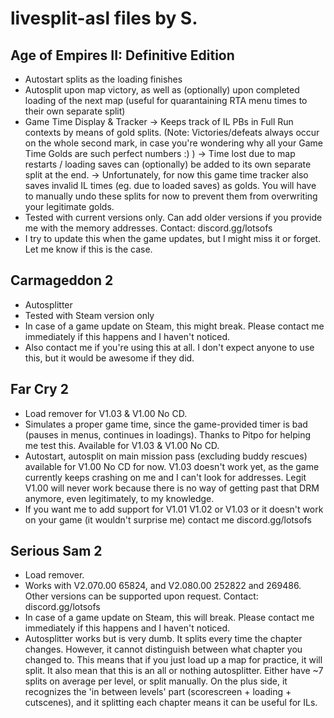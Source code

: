 # livesplit-asl files by S.

## Age of Empires II: Definitive Edition
- Autostart splits as the loading finishes
- Autosplit upon map victory, as well as (optionally) upon completed loading of the next map (useful for quarantaining RTA menu times to their own separate split)
- Game Time Display & Tracker
-> Keeps track of IL PBs in Full Run contexts by means of gold splits. (Note: Victories/defeats always occur on the whole second mark, in case you're wondering why all your Game Time Golds are such perfect numbers :) ) 
-> Time lost due to map restarts / loading saves can (optionally) be added to its own separate split at the end. 
-> Unfortunately, for now this game time tracker also saves invalid IL times (eg. due to loaded saves) as golds. You will have to manually undo these splits for now to prevent them from overwriting your legitimate golds.
- Tested with current versions only. Can add older versions if you provide me with the memory addresses. Contact: discord.gg/lotsofs  
- I try to update this when the game updates, but I might miss it or forget. Let me know if this is the case.    

## Carmageddon 2
- Autosplitter  
- Tested with Steam version only  
- In case of a game update on Steam, this might break. Please contact me immediately if this happens and I haven't noticed.  
- Also contact me if you're using this at all. I don't expect anyone to use this, but it would be awesome if they did.  

## Far Cry 2  
- Load remover for V1.03 & V1.00 No CD.    
- Simulates a proper game time, since the game-provided timer is bad (pauses in menus, continues in loadings). Thanks to Pitpo for helping me test this. Available for V1.03 & V1.00 No CD.  
- Autostart, autosplit on main mission pass (excluding buddy rescues) available for V1.00 No CD for now. V1.03 doesn't work yet, as the game currently keeps crashing on me and I can't look for addresses. Legit V1.00 will never work because there is no way of getting past that DRM anymore, even legitimately, to my knowledge.   
- If you want me to add support for V1.01 V1.02 or V1.03 or it doesn't work on your game (it wouldn't surprise me) contact me discord.gg/lotsofs  

## Serious Sam 2  
- Load remover.  
- Works with V2.070.00 65824, and V2.080.00 252822 and 269486. Other versions can be supported upon request. Contact: discord.gg/lotsofs  
- In case of a game update on Steam, this will break. Please contact me immediately if this happens and I haven't noticed.  
- Autosplitter works but is very dumb. It splits every time the chapter changes. However, it cannot distinguish between what chapter you changed to. This means that if you just load up a map for practice, it will split. It also mean that this is an all or nothing autosplitter. Either have ~7 splits on average per level, or split manually. On the plus side, it recognizes the 'in between levels' part (scorescreen + loading + cutscenes), and it splitting each chapter means it can be useful for ILs. 
